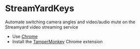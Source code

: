# StreamYardKeys
Automate switching camera angles and video/audio mute on the Streamyard video streaming service

- Use [Chrome](https://www.google.co.uk/chrome/)
- Install the [TamperMonkey](https://chrome.google.com/webstore/detail/tampermonkey/dhdgffkkebhmkfjojejmpbldmpobfkfo) Chrome extension

